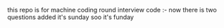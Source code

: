 this repo is for machine coding round interview code :- 
now there is two questions added
it's sunday soo it's funday 